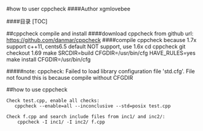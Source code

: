 #how to user cppcheck
####Author xgmlovebee

####目录
[TOC]

##cppcheck compile and install
####download cppcheck from github
    url: https://github.com/danmar/cppcheck
####compile cppcheck
    because 1.7x support c++11, cents6.5 default NOT support, use 1.6x
    cd cppcheck
    git checkout 1.69
    make SRCDIR=build CFGDIR=/usr/bin/cfg HAVE_RULES=yes
    make install CFGDIR=/usr/bin/cfg

#####note: cppcheck: Failed to load library configuration file 'std.cfg'. File not found 
    this is because compile without CFGDIR


##how to use cppcheck
   
    Check test.cpp, enable all checks:
       cppcheck --enable=all --inconclusive --std=posix test.cpp

    Check f.cpp and search include files from inc1/ and inc2/:
        cppcheck -I inc1/ -I inc2/ f.cpp

